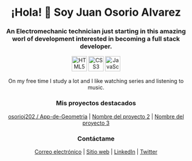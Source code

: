 <!-- Encabezado de la página -->
<h1 align="center">¡Hola! 👋 Soy Juan Osorio Alvarez</h1>
<h3 align="center">An Electromechanic technician just starting in this amazing worl of development interested in becoming a full stack developer.</h3>

<!-- Iconos de habilidades -->
<p align="center">
  <img src="https://img.icons8.com/color/48/000000/html-5--v1.png" alt="HTML5" width="40" height="40"/>
  <img src="https://img.icons8.com/color/48/000000/css3.png" alt="CSS3" width="40" height="40"/>
  <img src="https://img.icons8.com/color/48/000000/javascript--v1.png" alt="JavaScript" width="40" height="40"/>
</p>

<!-- Descripción -->
<p align="center">On my free time I study a lot and I like watching series and listening to music.</p>

<!-- Proyectos destacados -->
<h3 align="center">Mis proyectos destacados</h3>
<p align="center">
  <a href="https://github.com/osorioj202/App-de-Geometria">osorioj202
/
App-de-Geometria</a> |
  <a href="[enlace al proyecto]">Nombre del proyecto 2</a> |
  <a href="[enlace al proyecto]">Nombre del proyecto 3</a>
</p>

<!-- Contáctame -->
<h3 align="center">Contáctame</h3>
<p align="center">
  <a href="mailto:[tu correo electrónico]">Correo electrónico</a> |
  <a href="[tu sitio web]">Sitio web</a> |
  <a href="[enlace a tu perfil de LinkedIn]">LinkedIn</a> |
  <a href="[enlace a tu perfil de Twitter]">Twitter</a>
</p>



